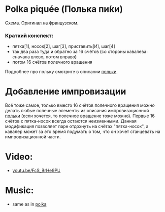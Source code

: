Polka piquée (Полька пи́ки)
========
[Схема](https://translate.google.ru/translate?hl=en&sl=fr&tl=ru&u=http%3A%2F%2Fdansesbretonnes.gwalarn.org%2Fdanses%2Fpolka_piquee.html&sandbox=1). [Оригинал на французском](http://dansesbretonnes.gwalarn.org/danses/polka_piquee.html).

### Краткий конспект:

- пятка[1], носок[2], шаг[3], приставить[И], шаг[4]
- так два раза туда и обратно за 16 счётов (со стороны кавалева: сначала влево, потом вправо)
- потом 16 счётов полечного вращения

Подробнее про польку смотрите в описании [польки](polka.md).

Добавление импровизации
=======================
Всё тоже самое, только вместо 16 счётов полечного вращения можно делать любые полечные элементы из описания импровизационной [польки](polka.md) (если хочется, то полечное вращение тоже можно). Первые 16 счётов с пятка-носок всегда остаются неизменными. Данная модификация позволяет паре отдохнуть на счётах "пятка-носок", а кавалер может за это время подумать о том, что он хочет станцевать на импровизационной части.

Video:
======
- [youtu.be/FcS_BrHe9PU](https://www.youtube.com/watch?v=FcS_BrHe9PU)

Music:
======
- same as in [polka](polka.md)
